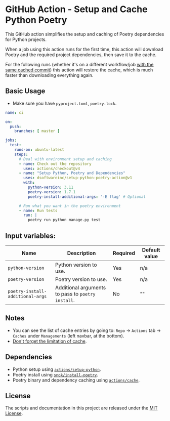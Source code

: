 # GitHub Action - Setup and Cache Python Poetry

This GitHub action simplifies the setup and caching of Poetry dependencies for Python projects.

When a job using this action runs for the first time, this action will download Poetry and the required project
dependencies, then save it to the cache.

For the following runs (whether it's on a different workflow/job [with the same cached commit][1])
this action will restore the cache, which is much faster than downloading everything again.

## Basic Usage

* Make sure you have `pyproject.toml`, `poetry.lock`.

```yaml
name: ci

on:
  push:
    branches: [ master ]

jobs:
  test:
    runs-on: ubuntu-latest
    steps:
      # Deal with environment setup and caching      
      - name: Check out the repository
        uses: actions/checkout@v4
      - name: "Setup Python, Poetry and Dependencies"
        uses: dsoftwareinc/setup-python-poetry-action@v1
        with:
          python-version: 3.11
          poetry-version: 1.7.1
          poetry-install-additional-args: '-E flag' # Optional

      # Run what you want in the poetry environment
      - name: Run tests
        run: |
          poetry run python manage.py test
```

## Input variables:

| Name                             | Description                                       | Required | Default value |
|----------------------------------|---------------------------------------------------|----------|---------------|
| `python-version`                 | Python version to use.                            | Yes      | n/a           |
| `poetry-version`                 | Poetry version to use.                            | Yes      | n/a           |
| `poetry-install-additional-args` | Additional arguments to pass to `poetry install`. | No       | ""            |

## Notes

* You can see the list of cache entries by going to:
  `Repo` -> `Actions` tab -> `Caches` under `Managements` (left navbar, at the bottom).
* [Don't forget the limitation of cache][2].

## Dependencies

* Python setup using [`actions/setup-python`][3].
* Poetry install using [`snok/install-poetry`][4].
* Poetry binary and dependency caching using [`actions/cache`][5].

## License

The scripts and documentation in this project are released under the [MIT License][6].


[1]:https://docs.github.com/en/actions/using-workflows/caching-dependencies-to-speed-up-workflows#restrictions-for-accessing-a-cache

[2]:https://docs.github.com/en/actions/using-workflows/caching-dependencies-to-speed-up-workflows#usage-limits-and-eviction-policy

[3]:https://github.com/actions/setup-python

[4]:https://github.com/snok/install-poetry

[5]:https://github.com/actions/cache

[6]:LICENSE